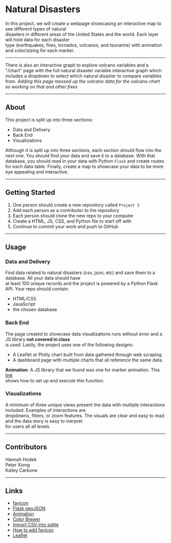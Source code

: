 # Natural Disasters

In this project, we will create a webpage showcasing an interactive map to see different types of natural  
disasters in different areas of the United States and the world. Each layer will hold data for each disaster  
type (earthquakes, fires, tornados, volcanos, and tsunamis) with animation and color/sizing for each marker. 

---

There is also an interactive graph to explore volcano variables and a "/chart" page with the full natural disaster variable interactive graph
which includes a dropdown to select which natural disaster to compare variables from. *Adding this page messed up the volcano data for the volcano chart so working on that and other fixes*

---



## About 

This project is split up into three sections:  
  * Data and Delivery
  * Back End
  * Visualizations

Although it is split up into three sections, each section should flow into the next one. You should find your
data and save it to a database. With that database, you should read in your data with Python `Flask` and create
routes for each data table. Finally, create a map to showcase your data to be more eye appealing and interactive.

---

## Getting Started

1. One person should create a new repository called `Project 3`  
2. Add each person as a contributor to the repository  
3. Each person should clone the new repo to your computer  
4. Create a HTML, JS, CSS, and Python file to start off with  
5. Continue to commit your work and push to GitHub  

---

## Usage

### Data and Delivery

Find data related to natural disasters (csv, json, etc) and save them to a database. All your data should have  
at least 100 unique records and the project is powered by a Python Flask API. Your repo should contain:    

  * HTML/CSS
  * JavaScript
  * the chosen database

### Back End

The page created to showcase data visualizations runs without error and a JS library **not covered in class**  
is used. Lastly, the project uses one of the following designs:  

  * A Leaflet or Plotly chart built from data gathered through web scraping.  
  * A dashboard page with multiple charts that all reference the same data.

**Animation**: A JS library that we found was one for marker animation. This [link](https://github.com/openplans/Leaflet.AnimatedMarker)  
shows how to set up and execute this function.  

### Visualizations

A minimum of three unique views present the data with multiple interactions included. Examples of interactions are  
dropdowns, filters, or zoom features. The visuals are clear and easy to read and the data story is easy to inerpret  
for users all all levels.

---

## Contributors

Hannah Hodek  
Peter Xiong  
Kailey Carbone  

---

## Links

  * [favicon](https://www.iconarchive.com/show/ios7-style-icons-by-iynque/Weather-icon.html)
  * [Flask geoJSON](https://stackoverflow.com/questions/53326935/flask-json-to-geojson-incorrect-format-when-using-jsonify)
  * [Animation](https://github.com/openplans/Leaflet.AnimatedMarker)
  * [Color Brewer](https://colorbrewer2.org/#type=sequential&scheme=YlOrRd&n=3)
  * [Import CSV into sqlite](https://www.sqlitetutorial.net/sqlite-import-csv/#:~:text=First%2C%20from%20the%20menu%20choose,shown%20in%20the%20picture%20below.)
  * [How to add favicon](https://www.w3schools.com/howto/howto_html_favicon.asp#:~:text=To%20add%20a%20favicon%20to,is%20%22favicon.ico%22.)
  * [Leaflet](https://leafletjs.com/)


  
